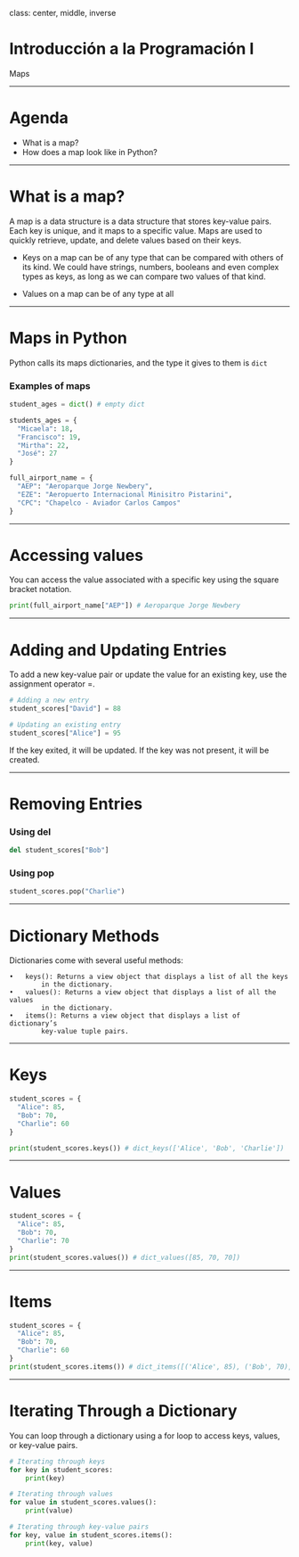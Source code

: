 class: center, middle, inverse

# Introducción a la Programación I
Maps

---

# Agenda  

- What is a map?
- How does a map look like in Python?

---

# What is a map?

A map is a data structure is a data structure that stores key-value pairs. Each key is unique,
and it maps to a specific value. Maps are used to quickly retrieve, update, and delete values
based on their keys.

- Keys on a map can be of any type that can be compared with others of its kind. We could have
strings, numbers, booleans and even complex types as keys, as long as we can compare two
values of that kind.

- Values on a map can be of any type at all

---

# Maps in Python

Python calls its maps dictionaries, and the type it gives to them is `dict`

### Examples of maps

```python
student_ages = dict() # empty dict

students_ages = {
  "Micaela": 18,
  "Francisco": 19,
  "Mirtha": 22,
  "José": 27
}

full_airport_name = {
  "AEP": "Aeroparque Jorge Newbery",
  "EZE": "Aeropuerto Internacional Minisitro Pistarini",
  "CPC": "Chapelco - Aviador Carlos Campos"
}

```
---

# Accessing values 

You can access the value associated with a specific key using the square bracket notation.

```python
print(full_airport_name["AEP"]) # Aeroparque Jorge Newbery
```

---

# Adding and Updating Entries

To add a new key-value pair or update the value for an existing key, use the assignment operator =.

```python
# Adding a new entry
student_scores["David"] = 88

# Updating an existing entry
student_scores["Alice"] = 95
```

If the key exited, it will be updated. If the key was not present, it will be created.

--- 

# Removing Entries

### Using del

```python
del student_scores["Bob"]
```

### Using pop
```python
student_scores.pop("Charlie")
```

---

# Dictionary Methods

Dictionaries come with several useful methods:

	•	keys(): Returns a view object that displays a list of all the keys 
            in the dictionary.
	•	values(): Returns a view object that displays a list of all the values 
            in the dictionary.
	•	items(): Returns a view object that displays a list of dictionary’s 
            key-value tuple pairs.


---

# Keys

```python
student_scores = {
  "Alice": 85,
  "Bob": 70,
  "Charlie": 60
}

print(student_scores.keys()) # dict_keys(['Alice', 'Bob', 'Charlie'])
```

---

# Values

```python
student_scores = {
  "Alice": 85,
  "Bob": 70,
  "Charlie": 70
}
print(student_scores.values()) # dict_values([85, 70, 70])
```


---

# Items

```python
student_scores = {
  "Alice": 85,
  "Bob": 70,
  "Charlie": 60
}
print(student_scores.items()) # dict_items([('Alice', 85), ('Bob', 70), ('Charlie', 60)])
```

---

# Iterating Through a Dictionary

You can loop through a dictionary using a for loop to access keys, values, or key-value pairs.

```python
# Iterating through keys
for key in student_scores:
    print(key)

# Iterating through values
for value in student_scores.values():
    print(value)

# Iterating through key-value pairs
for key, value in student_scores.items():
    print(key, value)
```


